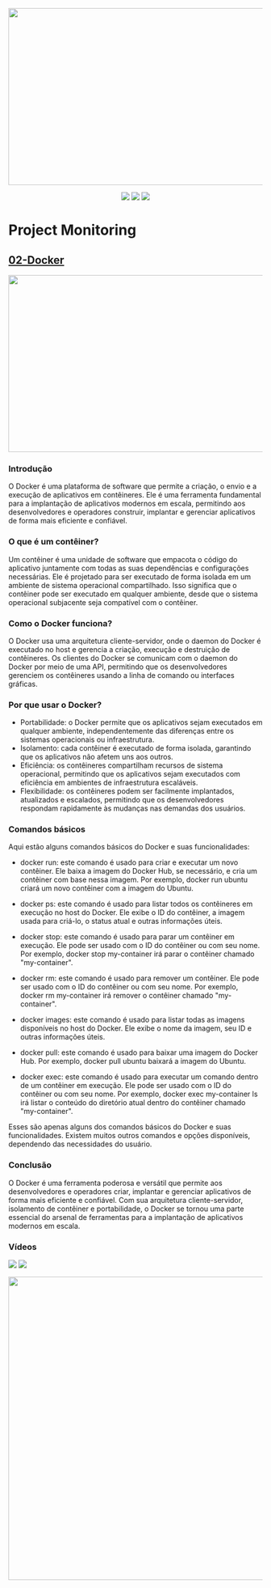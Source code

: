 <p align="center"> 
    <img src="https://user-images.githubusercontent.com/83426602/228633369-9bbc109e-16e6-4da3-80e5-5cd3ec25289a.gif" width="550" height="350">
</p>
 <div align="center">
 <img src="https://img.shields.io/badge/Status-CONSTRUCTION-yellow?style=for-the-badge&logo=appveyor"/>
 <img src="https://img.shields.io/badge/Licence-GNU-blue?style=for-the-badge&logo=appveyor"/>
 <img src="https://img.shields.io/static/v1?label=Grupo&message=Tupan&color=7159c1&style=for-the-badge&logo=ghost"/>
 </div>
 
# <strong>Project Monitoring</strong>

## [02-Docker](https://github.com/pedrohmenezes1/GTupan/tree/master/02-Docker)
<p align="center"> 
    <img src="https://user-images.githubusercontent.com/83426602/227752164-d8843709-4a1d-44a2-9992-c1f374a63b01.png" width="550" height="350">
</p>

### Introdução
O Docker é uma plataforma de software que permite a criação, o envio e a execução de aplicativos em contêineres. Ele é uma ferramenta fundamental para a implantação de aplicativos modernos em escala, permitindo aos desenvolvedores e operadores construir, implantar e gerenciar aplicativos de forma mais eficiente e confiável.

### O que é um contêiner?
Um contêiner é uma unidade de software que empacota o código do aplicativo juntamente com todas as suas dependências e configurações necessárias. Ele é projetado para ser executado de forma isolada em um ambiente de sistema operacional compartilhado. Isso significa que o contêiner pode ser executado em qualquer ambiente, desde que o sistema operacional subjacente seja compatível com o contêiner.

### Como o Docker funciona?
O Docker usa uma arquitetura cliente-servidor, onde o daemon do Docker é executado no host e gerencia a criação, execução e destruição de contêineres. Os clientes do Docker se comunicam com o daemon do Docker por meio de uma API, permitindo que os desenvolvedores gerenciem os contêineres usando a linha de comando ou interfaces gráficas.

### Por que usar o Docker?

* Portabilidade: o Docker permite que os aplicativos sejam executados em qualquer ambiente, independentemente das diferenças entre os sistemas operacionais ou infraestrutura.
* Isolamento: cada contêiner é executado de forma isolada, garantindo que os aplicativos não afetem uns aos outros.
* Eficiência: os contêineres compartilham recursos de sistema operacional, permitindo que os aplicativos sejam executados com eficiência em ambientes de infraestrutura escaláveis.
* Flexibilidade: os contêineres podem ser facilmente implantados, atualizados e escalados, permitindo que os desenvolvedores respondam rapidamente às mudanças nas demandas dos usuários.

### Comandos básicos
Aqui estão alguns comandos básicos do Docker e suas funcionalidades:

* docker run: este comando é usado para criar e executar um novo contêiner. Ele baixa a imagem do Docker Hub, se necessário, e cria um contêiner com base nessa imagem. Por exemplo, docker run ubuntu criará um novo contêiner com a imagem do Ubuntu.

* docker ps: este comando é usado para listar todos os contêineres em execução no host do Docker. Ele exibe o ID do contêiner, a imagem usada para criá-lo, o status atual e outras informações úteis.

* docker stop: este comando é usado para parar um contêiner em execução. Ele pode ser usado com o ID do contêiner ou com seu nome. Por exemplo, docker stop my-container irá parar o contêiner chamado "my-container".

* docker rm: este comando é usado para remover um contêiner. Ele pode ser usado com o ID do contêiner ou com seu nome. Por exemplo, docker rm my-container irá remover o contêiner chamado "my-container".

* docker images: este comando é usado para listar todas as imagens disponíveis no host do Docker. Ele exibe o nome da imagem, seu ID e outras informações úteis.

* docker pull: este comando é usado para baixar uma imagem do Docker Hub. Por exemplo, docker pull ubuntu baixará a imagem do Ubuntu.

* docker exec: este comando é usado para executar um comando dentro de um contêiner em execução. Ele pode ser usado com o ID do contêiner ou com seu nome. Por exemplo, docker exec my-container ls irá listar o conteúdo do diretório atual dentro do contêiner chamado "my-container".

Esses são apenas alguns dos comandos básicos do Docker e suas funcionalidades. Existem muitos outros comandos e opções disponíveis, dependendo das necessidades do usuário.

### Conclusão
O Docker é uma ferramenta poderosa e versátil que permite aos desenvolvedores e operadores criar, implantar e gerenciar aplicativos de forma mais eficiente e confiável. Com sua arquitetura cliente-servidor, isolamento de contêiner e portabilidade, o Docker se tornou uma parte essencial do arsenal de ferramentas para a implantação de aplicativos modernos em escala.

### Vídeos

[![](https://user-images.githubusercontent.com/83426602/228658702-da32c54a-0805-4827-8682-48bf180097b0.png)](https://www.youtube.com/watch?v=Kzcz-EVKBEQ)
[![](https://user-images.githubusercontent.com/83426602/228659596-87dbaf99-fb4b-4421-9c54-4e8544c2c792.png)](https://www.youtube.com/watch?v=HxPz3eLnXZk)


<div align="center">
  <img src="https://user-images.githubusercontent.com/83426602/148673032-78ed82b0-7074-417d-9da5-c183eb915789.gif" width="600px"  />
 </div>
